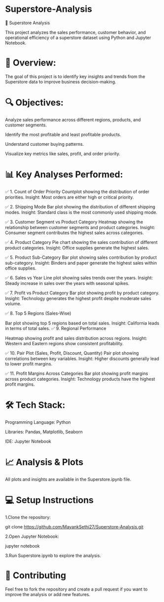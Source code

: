 # Superstore-Analysis
🛒 Superstore Analysis

This project analyzes the sales performance, customer behavior, and operational efficiency of a superstore dataset using Python and Jupyter Notebook.

# 🚀 Overview:

The goal of this project is to identify key insights and trends from the Superstore data to improve business decision-making.

# 🔍 Objectives:

Analyze sales performance across different regions, products, and customer segments.

Identify the most profitable and least profitable products.

Understand customer buying patterns.

Visualize key metrics like sales, profit, and order priority.

# 📊 Key Analyses Performed:

✅ 1. Count of Order Priority
Countplot showing the distribution of order priorities.
Insight: Most orders are either high or critical priority.

✅ 2. Shipping Mode
Bar plot showing the distribution of different shipping modes.
Insight: Standard class is the most commonly used shipping mode.

✅ 3. Customer Segment vs Product Category
Heatmap showing the relationship between customer segments and product categories.
Insight: Consumer segment contributes the highest sales across categories.

✅ 4. Product Category
Pie chart showing the sales contribution of different product categories.
Insight: Office supplies generate the highest sales.

✅ 5. Product Sub-Category
Bar plot showing sales contribution by product sub-category.
Insight: Binders and paper generate the highest sales within office supplies.

✅ 6. Sales vs Year
Line plot showing sales trends over the years.
Insight: Steady increase in sales over the years with seasonal spikes.

✅ 7. Profit vs Product Category
Bar plot showing profit by product category.
Insight: Technology generates the highest profit despite moderate sales volume.

✅ 8. Top 5 Regions (Sales-Wise)

Bar plot showing top 5 regions based on total sales.
Insight: California leads in terms of total sales.
✅ 9. Regional Performance

Heatmap showing profit and sales distribution across regions.
Insight: Western and Eastern regions show consistent profitability.

✅ 10. Pair Plot (Sales, Profit, Discount, Quantity)
Pair plot showing correlations between key variables.
Insight: Higher discounts generally lead to lower profit margins.

✅ 11. Profit Margins Across Categories
Bar plot showing profit margins across product categories.
Insight: Technology products have the highest profit margins.

# 🛠️ Tech Stack:

Programming Language: Python

Libraries: Pandas, Matplotlib, Seaborn

IDE: Jupyter Notebook

# 📈 Analysis & Plots

All plots and insights are available in the Superstore.ipynb file.

# 💻 Setup Instructions
1.Clone the repository:

git clone https://github.com/MayankSethi27/Superstore-Analysis.git

2.Open Jupyter Notebook:

jupyter notebook

3.Run Superstore.ipynb to explore the analysis.

# 🤝 Contributing

Feel free to fork the repository and create a pull request if you want to improve the analysis or add new features.

